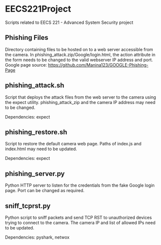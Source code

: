 # EECS221Project
Scripts related to EECS 221 - Advanced System Security project

## Phishing Files
Directory containing files to be hosted on to a web server accessible from the camera. In phishing_attack.zip/Google/login.html, the action attribute in the form needs to be changed to the valid webserver IP address and port.
Google page source: https://github.com/Manina123/GOOGLE-Phishing-Page

## phishing_attack.sh
Script that deploys the attack files from the web server to the camera using the expect utility. phishing_attack_zip and the camera IP address may need to be changed.

Dependencies: expect

## phishing_restore.sh
Script to restore the default camera web page. Paths of index.js and index.html may need to be updated.

Dependencies: expect

## phishing_server.py
Python HTTP server to listen for the credentials from the fake Google login page. Port can be changed as required.

## sniff_tcprst.py
Python script to sniff packets and send TCP RST to unauthorized devices trying to connect to the camera. The camera IP and list of allowed IPs need to be updated.

Dependencies: pyshark, netwox